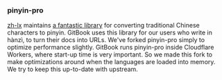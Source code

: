 ### pinyin-pro

[zh-lx](https://github.com/zh-lx) maintains [a fantastic library](https://github.com/zh-lx/pinyin-pro) for converting traditional Chinese characters to pinyin. GitBook uses this library for our users who write in hànzì, to turn their docs into URLs. We've forked pinyin-pro simply to optimize performance slightly. GitBook runs pinyin-pro inside Cloudflare Workers, where start-up time is very important. So we made this fork to make optimizations around when the languages are loaded into memory. We try to keep this up-to-date with upstream.